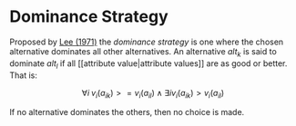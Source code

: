 # Dominance Strategy

Proposed by [Lee (1971)](#lee71) the *dominance strategy* is one where the chosen alternative dominates all other alternatives. An alternative $\mathit{alt}_k$ is said to dominate $\mathit{alt}_l$ if all [[attribute value|attribute values]] are as good or better. That is:

$$
\forall i \; v_i(a_{ik}) >= v_i(a_{il}) \land
       \exists i v_i(a_{ik}) > v_i(a_{il})
$$

If no alternative dominates the others, then no choice is made.

